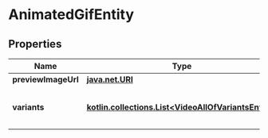 
# AnimatedGifEntity

## Properties
Name | Type | Description | Notes
------------ | ------------- | ------------- | -------------
**previewImageUrl** | [**java.net.URI**](java.net.URI.md) |  |  [optional]
**variants** | [**kotlin.collections.List&lt;VideoAllOfVariantsEntity&gt;**](VideoAllOfVariantsEntity.md) | An array of all available variants of the media |  [optional]



